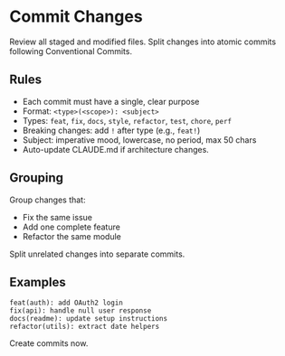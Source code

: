 # Commit Changes

Review all staged and modified files. Split changes into atomic commits following Conventional Commits.

## Rules

- Each commit must have a single, clear purpose
- Format: `<type>(<scope>): <subject>`
- Types: `feat`, `fix`, `docs`, `style`, `refactor`, `test`, `chore`, `perf`
- Breaking changes: add `!` after type (e.g., `feat!`)
- Subject: imperative mood, lowercase, no period, max 50 chars
- Auto-update CLAUDE.md if architecture changes.

## Grouping

Group changes that:
- Fix the same issue
- Add one complete feature
- Refactor the same module

Split unrelated changes into separate commits.

## Examples

```
feat(auth): add OAuth2 login
fix(api): handle null user response
docs(readme): update setup instructions
refactor(utils): extract date helpers
```

Create commits now.
